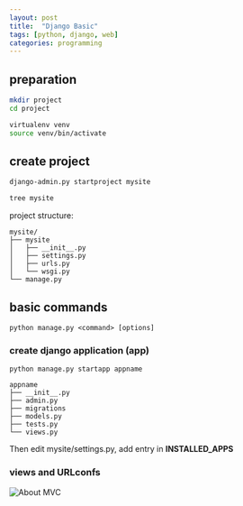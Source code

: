 ```yaml
---
layout: post
title:  "Django Basic"
tags: [python, django, web]
categories: programming
---
```



<!-- Django Basics
===== -->

## preparation

``` bash
mkdir project
cd project

virtualenv venv
source venv/bin/activate
```

## create project
```bash
django-admin.py startproject mysite

tree mysite
```

project structure:

```
mysite/
├── mysite
│   ├── __init__.py
│   ├── settings.py
│   ├── urls.py
│   └── wsgi.py
└── manage.py
```

## basic commands

`python manage.py <command> [options]`

### create django application (app)

`python manage.py startapp appname`

```
appname
├── __init__.py
├── admin.py
├── migrations
├── models.py
├── tests.py
└── views.py
```

Then edit mysite/settings.py, add entry in **INSTALLED_APPS**

### views and URLconfs

![About MVC](/images/djangoBasic_url-dispatch.png)
